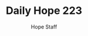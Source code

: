 ---
image: /assets/img/daily-hope-default-artwork.png
title: Daily Hope 223
number: 223
categories:
  - Daily Hope
author: Hope Staff
notes: Daily Hope 223
embed: >-
  <iframe src="https://open.spotify.com/embed/episode/2NGTygPc03xQK6zGlCBS30?utm_source=generator" width="400px" height="102px" frameborder=“0" scrolling=“no”></iframe>
---